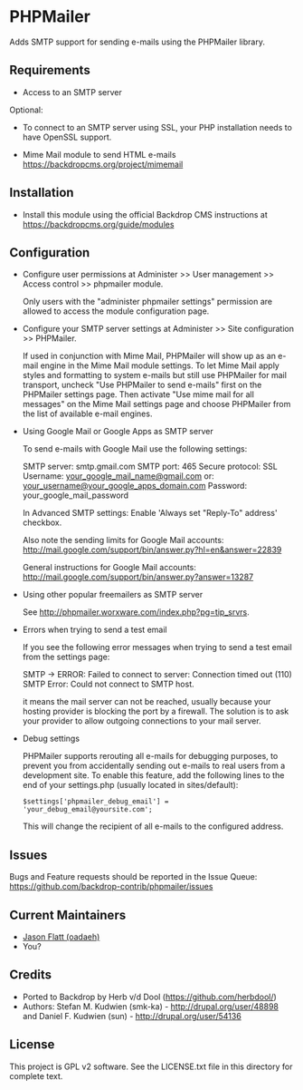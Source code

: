 PHPMailer
=========

Adds SMTP support for sending e-mails using the PHPMailer library.

Requirements
------------

* Access to an SMTP server

Optional:

* To connect to an SMTP server using SSL, your PHP installation needs to have
  OpenSSL support.

* Mime Mail module to send HTML e-mails
  https://backdropcms.org/project/mimemail

Installation
------------

* Install this module using the official Backdrop CMS instructions at
  https://backdropcms.org/guide/modules


Configuration
-------------

* Configure user permissions at Administer >> User management >> Access
  control >> phpmailer module.

  Only users with the "administer phpmailer settings" permission are allowed to
  access the module configuration page.

* Configure your SMTP server settings at Administer >> Site
  configuration >> PHPMailer.

  If used in conjunction with Mime Mail, PHPMailer will show up as an e-mail
  engine in the Mime Mail module settings.  To let Mime Mail apply styles and
  formatting to system e-mails but still use PHPMailer for mail transport,
  uncheck "Use PHPMailer to send e-mails" first on the PHPMailer settings
  page.  Then activate "Use mime mail for all messages" on the Mime Mail
  settings page and choose PHPMailer from the list of available e-mail engines.

* Using Google Mail or Google Apps as SMTP server

  To send e-mails with Google Mail use the following settings:

    SMTP server:     smtp.gmail.com
    SMTP port:       465
    Secure protocol: SSL
    Username:        your_google_mail_name@gmail.com
      or:            your_username@your_google_apps_domain.com
    Password:        your_google_mail_password

  In Advanced SMTP settings:
    Enable 'Always set "Reply-To" address' checkbox.

  Also note the sending limits for Google Mail accounts:
  http://mail.google.com/support/bin/answer.py?hl=en&answer=22839

  General instructions for Google Mail accounts:
  http://mail.google.com/support/bin/answer.py?answer=13287

* Using other popular freemailers as SMTP server

  See http://phpmailer.worxware.com/index.php?pg=tip_srvrs.

* Errors when trying to send a test email

  If you see the following error messages when trying to send a test email from
  the settings page:

    SMTP -> ERROR: Failed to connect to server: Connection timed out (110)
    SMTP Error: Could not connect to SMTP host. 

  it means the mail server can not be reached, usually because your hosting
  provider is blocking the port by a firewall. The solution is to ask your
  provider to allow outgoing connections to your mail server.

* Debug settings

  PHPMailer supports rerouting all e-mails for debugging purposes, to prevent
  you from accidentally sending out e-mails to real users from a development
  site.  To enable this feature, add the following lines to the end of your
  settings.php (usually located in sites/default):

    `$settings['phpmailer_debug_email'] = 'your_debug_email@yoursite.com';`

  This will change the recipient of all e-mails to the configured address.

Issues
------

Bugs and Feature requests should be reported in the Issue Queue:
https://github.com/backdrop-contrib/phpmailer/issues

Current Maintainers
-------------------

- [Jason Flatt (oadaeh)](https://github.com/oadaeh)
- You?

Credits
-------

- Ported to Backdrop by Herb v/d Dool (https://github.com/herbdool/)
- Authors: Stefan M. Kudwien (smk-ka) - http://drupal.org/user/48898 and Daniel F. Kudwien (sun) - http://drupal.org/user/54136

License
-------

This project is GPL v2 software. See the LICENSE.txt file in this directory for
complete text.
